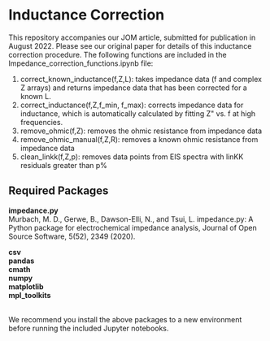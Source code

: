 # Inductance Correction

This repository accompanies our JOM article, submitted for publication in August 2022. Please see our original paper for details of this inductance correction procedure. The following functions are included in the Impedance_correction_functions.ipynb file:<br />

1. correct_known_inductance(f,Z,L): takes impedance data (f and complex Z arrays) and returns impedance data that has been corrected for a known L.
2. correct_inductance(f,Z,f_min, f_max): corrects impedance data for inductance, which is automatically calculated by fitting Z" vs. f at high frequencies.
3. remove_ohmic(f,Z): removes the ohmic resistance from impedance data
4. remove_ohmic_manual(f,Z,R): removes a known ohmic resistance from impedance data
5. clean_linkk(f,Z,p): removes data points from EIS spectra with linKK residuals greater than p%

## Required Packages

**impedance.py**<br />
Murbach, M. D., Gerwe, B., Dawson-Elli, N., and Tsui, L. impedance.py: A Python package for electrochemical impedance analysis, Journal of Open Source Software, 5(52), 2349 (2020).

**csv<br />
pandas<br />
cmath<br />
numpy<br />
matplotlib<br />
mpl_toolkits**

<br />We recommend you install the above packages to a new environment before running the included Jupyter notebooks.

